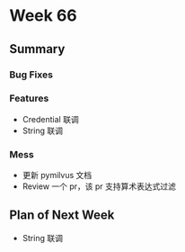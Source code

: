 # Week 66

## Summary

### Bug Fixes


### Features

- Credential 联调
- String 联调

### Mess

- 更新 pymilvus 文档
- Review 一个 pr，该 pr 支持算术表达式过滤

## Plan of Next Week

- String 联调

